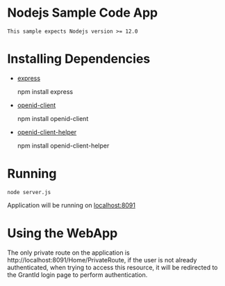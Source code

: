 # Nodejs Sample Code App

    This sample expects Nodejs version >= 12.0

# Installing Dependencies

- [express](https://www.npmjs.com/package/express)

    npm install express

- [openid-client](https://www.npmjs.com/package/openid-client)

    npm install openid-client

- [openid-client-helper](https://www.npmjs.com/package/openid-client-helper)

    npm install openid-client-helper


# Running

    node server.js

Application will be running on [localhost:8091](localhost:8091)

# Using the WebApp

The only private route on the application is http://localhost:8091/Home/PrivateRoute, if the user is not already authenticated, when trying to access this resource, it will be redirected to the GrantId login page to perform authentication.


